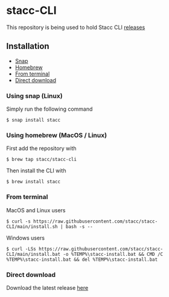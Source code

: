 # stacc-CLI

This repository is being used to hold Stacc CLI [releases](https://github.com/stacc/stacc-CLI/releases)

## Installation

* [Snap](#using-snap-linux)
* [Homebrew](#using-homebrew-macos--linux)
* [From terminal](#from-terminal)
* [Direct download](#direct-download)

### Using snap (Linux)

Simply run the following command

```
$ snap install stacc
```

### Using homebrew (MacOS / Linux)

First add the repository with

```
$ brew tap stacc/stacc-cli
```

Then install the CLI with

```
$ brew install stacc
```

### From terminal

MacOS and Linux users

```
$ curl -s https://raw.githubusercontent.com/stacc/stacc-CLI/main/install.sh | bash -s --
```

Windows users

```
$ curl -LSs https://raw.githubusercontent.com/stacc/stacc-CLI/main/install.bat -o %TEMP%\stacc-install.bat && CMD /C %TEMP%\stacc-install.bat && del %TEMP%\stacc-install.bat
```

### Direct download

Download the latest release [here](https://github.com/stacc/stacc-CLI/releases/latest)
